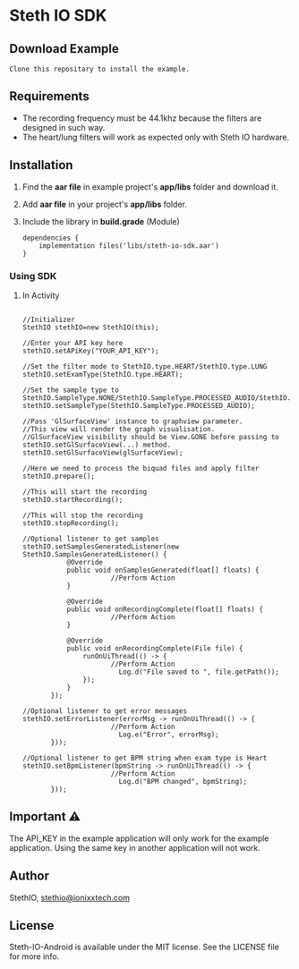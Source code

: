 Steth IO SDK
=======

## Download Example
	Clone this repositary to install the example.

## Requirements
- The recording frequency must be 44.1khz because the filters are designed in such way.
- The heart/lung filters will work as expected only with Steth IO hardware.

## Installation

1. Find the **aar file** in example project's **app/libs** folder and download it.

2. Add **aar file** in your project's **app/libs** folder.

3. Include the library in **build.grade** (Module)

     ```
     dependencies {
         implementation files('libs/steth-io-sdk.aar')
     }
     ```


### Using SDK
1. In Activity
    ```

   //Initializer
    StethIO stethIO=new StethIO(this);
    
   //Enter your API key here
    stethIO.setAPiKey("YOUR_API_KEY");
            
   //Set the filter mode to StethIO.type.HEART/StethIO.type.LUNG
    stethIO.setExamType(StethIO.type.HEART);
    
   //Set the sample type to StethIO.SampleType.NONE/StethIO.SampleType.PROCESSED_AUDIO/StethIO.SampleType.RAW_AUDIO
    stethIO.setSampleType(StethIO.SampleType.PROCESSED_AUDIO);
    
   //Pass 'GlSurfaceView' instance to graphview parameter.
   //This view will render the graph visualisation.
   //GlSurfaceView visibility should be View.GONE before passing to stethIO.setGlSurfaceView(...) method.
    stethIO.setGlSurfaceView(glSurfaceView);
    
   //Here we need to process the biquad files and apply filter
    stethIO.prepare();
   
   //This will start the recording
    stethIO.startRecording();
    
   //This will stop the recording
    stethIO.stopRecording();
    
    //Optional listener to get samples
    stethIO.setSamplesGeneratedListener(new StethIO.SamplesGeneratedListener() {
               @Override
               public void onSamplesGenerated(float[] floats) {
                          //Perform Action
               }
   
               @Override
               public void onRecordingComplete(float[] floats) {
                          //Perform Action
               }
   
               @Override
               public void onRecordingComplete(File file) {
                   runOnUiThread(() -> {
                          //Perform Action
                            Log.d("File saved to ", file.getPath());
                   });
               }
           });
   
   //Optional listener to get error messages
    stethIO.setErrorListener(errorMsg -> runOnUiThread(() -> {
                          //Perform Action
                            Log.e("Error", errorMsg);
           }));
   
   //Optional listener to get BPM string when exam type is Heart
    stethIO.setBpmListener(bpmString -> runOnUiThread(() -> {
                          //Perform Action
                            Log.d("BPM changed", bpmString);
           }));

    ```
## Important ⚠️
The API_KEY in the example application will only work for the example application. Using the same key in another application will not work.

## Author
StethIO, stethio@ionixxtech.com

## License
Steth-IO-Android is available under the MIT license. See the LICENSE file for more info.
